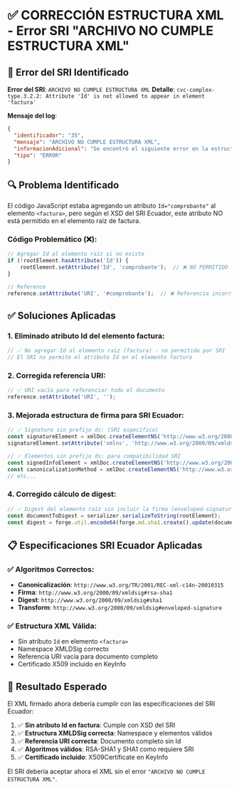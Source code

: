 # ✅ CORRECCIÓN ESTRUCTURA XML - Error SRI "ARCHIVO NO CUMPLE ESTRUCTURA XML"

## 🐛 Error del SRI Identificado

**Error del SRI**: `ARCHIVO NO CUMPLE ESTRUCTURA XML`
**Detalle**: `cvc-complex-type.3.2.2: Attribute 'Id' is not allowed to appear in element 'factura'`

**Mensaje del log**:
```json
{
  "identificador": "35",
  "mensaje": "ARCHIVO NO CUMPLE ESTRUCTURA XML", 
  "informacionAdicional": "Se encontró el siguiente error en la estructura del comprobante: cvc-complex-type.3.2.2: Attribute 'Id' is not allowed to appear in element 'factura'..",
  "tipo": "ERROR"
}
```

## 🔍 Problema Identificado

El código JavaScript estaba agregando un atributo `Id="comprobante"` al elemento `<factura>`, pero según el XSD del SRI Ecuador, este atributo NO está permitido en el elemento raíz de factura.

### Código Problemático (❌):
```javascript
// Agregar Id al elemento raíz si no existe
if (!rootElement.hasAttribute('Id')) {
    rootElement.setAttribute('Id', 'comprobante');  // ❌ NO PERMITIDO
}

// Reference
reference.setAttribute('URI', '#comprobante');  // ❌ Referencia incorrecta
```

## ✅ Soluciones Aplicadas

### 1. **Eliminado atributo Id del elemento factura**:
```javascript
// ✅ No agregar Id al elemento raíz (factura) - no permitido por SRI
// El SRI no permite el atributo Id en el elemento factura
```

### 2. **Corregida referencia URI**:
```javascript
// ✅ URI vacío para referenciar todo el documento
reference.setAttribute('URI', '');
```

### 3. **Mejorada estructura de firma para SRI Ecuador**:
```javascript
// ✅ Signature sin prefijo ds: (SRI específico)
const signatureElement = xmlDoc.createElementNS('http://www.w3.org/2000/09/xmldsig#', 'Signature');
signatureElement.setAttribute('xmlns', 'http://www.w3.org/2000/09/xmldsig#');

// ✅ Elementos sin prefijo ds: para compatibilidad SRI
const signedInfoElement = xmlDoc.createElementNS('http://www.w3.org/2000/09/xmldsig#', 'SignedInfo');
const canonicalizationMethod = xmlDoc.createElementNS('http://www.w3.org/2000/09/xmldsig#', 'CanonicalizationMethod');
// etc...
```

### 4. **Corregido cálculo de digest**:
```javascript
// ✅ Digest del elemento raíz sin incluir la firma (enveloped-signature)
const documentToDigest = serializer.serializeToString(rootElement);
const digest = forge.util.encode64(forge.md.sha1.create().update(documentToDigest, 'utf8').digest().getBytes());
```

## 📋 Especificaciones SRI Ecuador Aplicadas

### ✅ Algoritmos Correctos:
- **Canonicalización**: `http://www.w3.org/TR/2001/REC-xml-c14n-20010315`
- **Firma**: `http://www.w3.org/2000/09/xmldsig#rsa-sha1`
- **Digest**: `http://www.w3.org/2000/09/xmldsig#sha1`
- **Transform**: `http://www.w3.org/2000/09/xmldsig#enveloped-signature`

### ✅ Estructura XML Válida:
- Sin atributo `Id` en elemento `<factura>`
- Namespace XMLDSig correcto
- Referencia URI vacía para documento completo
- Certificado X509 incluido en KeyInfo

## 🎯 Resultado Esperado

El XML firmado ahora debería cumplir con las especificaciones del SRI Ecuador:

1. ✅ **Sin atributo Id en factura**: Cumple con XSD del SRI
2. ✅ **Estructura XMLDSig correcta**: Namespace y elementos válidos  
3. ✅ **Referencia URI correcta**: Documento completo sin Id
4. ✅ **Algoritmos válidos**: RSA-SHA1 y SHA1 como requiere SRI
5. ✅ **Certificado incluido**: X509Certificate en KeyInfo

El SRI debería aceptar ahora el XML sin el error `"ARCHIVO NO CUMPLE ESTRUCTURA XML"`.
